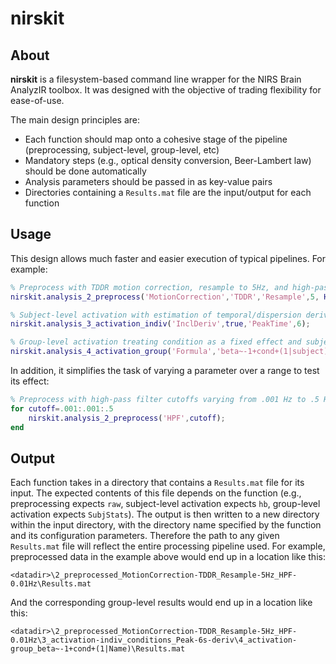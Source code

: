 # nirskit
## About
**nirskit** is a filesystem-based command line wrapper for the NIRS Brain AnalyzIR toolbox. It was designed with the objective of trading flexibility for ease-of-use.

The main design principles are:
- Each function should map onto a cohesive stage of the pipeline (preprocessing, subject-level, group-level, etc)
- Mandatory steps (e.g., optical density conversion, Beer-Lambert law) should be done automatically
- Analysis parameters should be passed in as key-value pairs
- Directories containing a `Results.mat` file are the input/output for each function

## Usage
This design allows much faster and easier execution of typical pipelines. For example:

```matlab
% Preprocess with TDDR motion correction, resample to 5Hz, and high-pass filter with a cutoff of .01 Hz
nirskit.analysis_2_preprocess('MotionCorrection','TDDR','Resample',5, HPF,.01);
```
```matlab
% Subject-level activation with estimation of temporal/dispersion derivatives, and HRF peak at 6 seconds
nirskit.analysis_3_activation_indiv('InclDeriv',true,'PeakTime',6);
```
```matlab
% Group-level activation treating condition as a fixed effect and subject ID as a random effect
nirskit.analysis_4_activation_group('Formula','beta~-1+cond+(1|subject)');
```

In addition, it simplifies the task of varying a parameter over a range to test its effect:
```matlab
% Preprocess with high-pass filter cutoffs varying from .001 Hz to .5 Hz, in intervals of .001 Hz
for cutoff=.001:.001:.5
    nirskit.analysis_2_preprocess('HPF',cutoff);
end
```

## Output
Each function takes in a directory that contains a `Results.mat` file for its input. The expected contents of this file depends on the function (e.g., preprocessing expects `raw`, subject-level activation expects `hb`, group-level activation expects `SubjStats`). The output is then written to a new directory within the input directory, with the directory name specified by the function and its configuration parameters. Therefore the path to any given `Results.mat` file will reflect the entire processing pipeline used. For example, preprocessed data in the example above would end up in a location like this: 

`<datadir>\2_preprocessed_MotionCorrection-TDDR_Resample-5Hz_HPF-0.01Hz\Results.mat`

And the corresponding group-level results would end up in a location like this:

`<datadir>\2_preprocessed_MotionCorrection-TDDR_Resample-5Hz_HPF-0.01Hz\3_activation-indiv_conditions_Peak-6s-deriv\4_activation-group_beta~-1+cond+(1|Name)\Results.mat`
